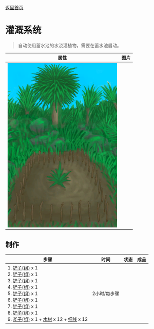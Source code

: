 [返回首页](index.md)  
# 灌溉系统  
> 自动使用蓄水池的水浇灌植物，需要在蓄水池启动。  
  
  属性  |   图片   
 ----  |  ----:   
   |  ![](Sprite/CropPlotGrowing.png)   
  
## 制作  
步骤  |  时间  |  状态  |  成品  
----  |  ----  |  ----  |  ----  
1. [铲子(组)](GpTag_Shovel.md) x 1<br>2. [铲子(组)](GpTag_Shovel.md) x 1<br>3. [铲子(组)](GpTag_Shovel.md) x 1<br>4. [铲子(组)](GpTag_Shovel.md) x 1<br>5. [铲子(组)](GpTag_Shovel.md) x 1<br>6. [铲子(组)](GpTag_Shovel.md) x 1<br>7. [铲子(组)](GpTag_Shovel.md) x 1<br>8. [铲子(组)](GpTag_Shovel.md) x 1<br>9. [斧子(组)](GpTag_Axe.md) x 1 + [木材](Wood.md) x 12 + [细线](CordFiber.md) x 12  |  2小时/每步骤  |    |    
